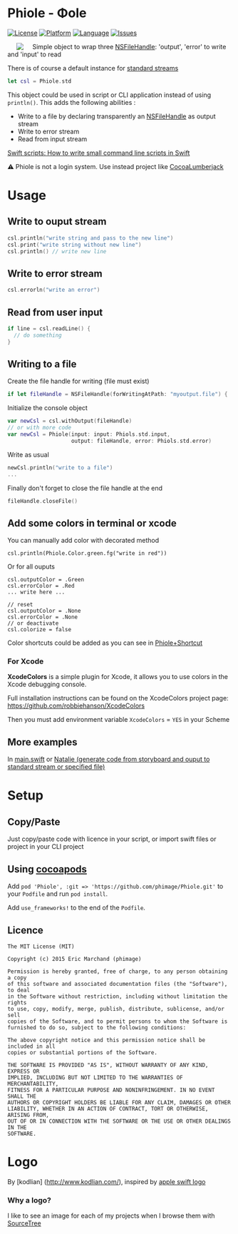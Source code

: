 # Phiole - Φole
[![License](https://img.shields.io/badge/license-MIT-blue.svg?style=flat
            )](http://mit-license.org)
[![Platform](http://img.shields.io/badge/platform-iOS/MacOS-lightgrey.svg?style=flat
             )](https://developer.apple.com/resources/)
[![Language](http://img.shields.io/badge/language-swift-orange.svg?style=flat
             )](https://developer.apple.com/swift)
[![Issues](https://img.shields.io/github/issues/phimage/Prephirences.svg?style=flat
           )](https://github.com/phimage/Phiole/issues)

[<img align="left" src="/logo-128x128.png" hspace="20">](#logo)

Simple object to wrap three [NSFileHandle](https://developer.apple.com/library/mac/documentation/Cocoa/Reference/Foundation/Classes/NSFileHandle_Class/index.html): 'output', 'error' to write and 'input' to read

There is of course a default instance for [standard streams](http://en.wikipedia.org/wiki/Standard_streams)
```swift
let csl = Phiole.std
```

This object could be used in script or CLI application instead of using `println()`.
This adds the following abilities : 
* Write to a file by declaring transparently an [NSFileHandle](https://developer.apple.com/library/mac/documentation/Cocoa/Reference/Foundation/Classes/NSFileHandle_Class/index.html) as output stream
* Write to error stream
* Read from input stream

[Swift scripts: How to write small command line scripts in Swift](http://practicalswift.com/2014/06/07/swift-scripts-how-to-write-small-command-line-scripts-in-swift/)

:warning: Phiole is not a login system. Use instead project like [CocoaLumberjack](https://github.com/CocoaLumberjack/CocoaLumberjack)

# Usage
## Write to ouput stream
```swift
csl.println("write string and pass to the new line")
csl.print("write string without new line")
csl.println() // write new line
```
## Write to error stream
```swift
csl.errorln("write an error")
```
## Read from user input
```swift
if line = csl.readLine() {
  // do something
}
```
## Writing to a file
Create the file handle for writing (file must exist)
```swift
if let fileHandle = NSFileHandle(forWritingAtPath: "myoutput.file") { ..
```
Initialize the console object
```swift
var newCsl = csl.withOutput(fileHandle)
// or with more code
var newCsl = Phiole(input: input: Phiols.std.input, 
                    output: fileHandle, error: Phiols.std.error)
```
Write as usual
```swift
newCsl.println("write to a file")
...
```
Finally don't forget to close the file handle at the end
```swift
fileHandle.closeFile()
```

## Add some colors in terminal or xcode
You can manually add color with decorated method
```
csl.println(Phiole.Color.green.fg("write in red"))
```
Or for all ouputs
```
csl.outputColor = .Green
csl.errorColor = .Red
... write here ...

// reset
csl.outputColor = .None
csl.errorColor = .None
// or deactivate
csl.colorize = false
```
Color shortcuts could be added as you can see in [Phiole+Shortcut](/Phiole+ColorShortcut.swift)

### For Xcode
**XcodeColors** is a simple plugin for Xcode, it allows you to use colors in the Xcode debugging console.

Full installation instructions can be found on the XcodeColors project page:  
https://github.com/robbiehanson/XcodeColors

Then you must add environment variable `XcodeColors` = `YES` in your Scheme

## More examples
In [main.swift](/Phiole/main.swift) or [Natalie (generate code from storyboard and ouput to standard stream or specified file)](https://github.com/phimage/Natalie/blob/console/natalie.swift)

# Setup #

## Copy/Paste ##
Just copy/paste code with licence in your script, or import swift files or project in your CLI project

## Using [cocoapods](http://cocoapods.org/) ##

Add `pod 'Phiole', :git => 'https://github.com/phimage/Phiole.git'` to your `Podfile` and run `pod install`. 

Add `use_frameworks!` to the end of the `Podfile`.

##  Licence
```
The MIT License (MIT)

Copyright (c) 2015 Eric Marchand (phimage)

Permission is hereby granted, free of charge, to any person obtaining a copy
of this software and associated documentation files (the "Software"), to deal
in the Software without restriction, including without limitation the rights
to use, copy, modify, merge, publish, distribute, sublicense, and/or sell
copies of the Software, and to permit persons to whom the Software is
furnished to do so, subject to the following conditions:

The above copyright notice and this permission notice shall be included in all
copies or substantial portions of the Software.

THE SOFTWARE IS PROVIDED "AS IS", WITHOUT WARRANTY OF ANY KIND, EXPRESS OR
IMPLIED, INCLUDING BUT NOT LIMITED TO THE WARRANTIES OF MERCHANTABILITY,
FITNESS FOR A PARTICULAR PURPOSE AND NONINFRINGEMENT. IN NO EVENT SHALL THE
AUTHORS OR COPYRIGHT HOLDERS BE LIABLE FOR ANY CLAIM, DAMAGES OR OTHER
LIABILITY, WHETHER IN AN ACTION OF CONTRACT, TORT OR OTHERWISE, ARISING FROM,
OUT OF OR IN CONNECTION WITH THE SOFTWARE OR THE USE OR OTHER DEALINGS IN THE
SOFTWARE.
```

# Logo #
By [kodlian] (http://www.kodlian.com/), inspired by [apple swift logo](http://en.wikipedia.org/wiki/File:Apple_Swift_Logo.png)
### Why a logo?
I like to see an image for each of my projects when I browse them with [SourceTree](http://www.sourcetreeapp.com/)
